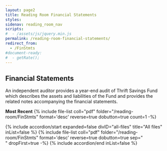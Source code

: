 ```yaml
---
layout: page2
title: Reading Room Financial Statements
styles:
sidenav: reading_room_nav
scripts:
#  - /assets/js/jquery.min.js
permalink: /reading-room-financial-statements/
redirect_from:
  - /FinStmts
#document-ready:
#  - getRate();
---
```


## Financial Statements

An independent auditor provides a year-end audit of Thrift Savings Fund which describes the assets and liabilities of the Fund and provides the related notes accompanying the financial statements.


**Most Recent** {% include file-list coll="pdf" folder="/reading-room/FinStmts" format='desc' reverse=true dobutton=true count=1 -%}

<div class="usa-accordion">
{% include accordion/start expanded=false divID="all-files" title="All files" inList=false %}
{% include file-list coll="pdf" folder="/reading-room/FinStmts" format='desc' reverse=true dobutton=true sep="<br>" dropFirst=true -%}
{% include accordion/end  inList=false %}
</div>
<!-- CONTENT END -->
